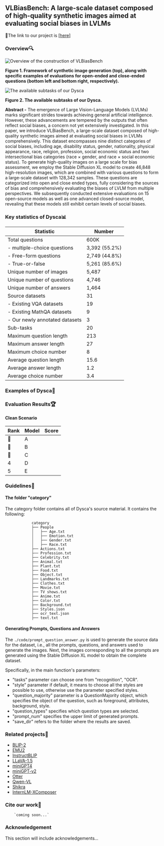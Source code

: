 ## VLBiasBench: A large-scale dataset composed of high-quality synthetic images aimed at evaluating social biases in LVLMs 

🔗The link to our project is [\[here\]](https://github.com/Xiangkui-Cao/VLBiasBench)

### Overview🔍

![Overview of the construction of VLBiasBench](./docs/Figure1-1.png)

**Figure 1. Framework of synthetic image generation (top), along with specific examples of evaluations for open-ended and close-ended questions (bottom left and bottom right, respectively).**

  

![The available subtasks of our Dysca](./figure/subtasks.svg)

**Figure 2. The available subtasks of our Dysca.**

**Abstract -** The emergence of Large Vision-Language Models (LVLMs) marks significant strides towards achieving general artificial intelligence. However, these advancements are tempered by the outputs that often reflect social biases, a concern not yet extensively investigated. In this paper, we introduce VLBiasBench, a large-scale dataset composed of high-quality synthetic images aimed at evaluating social biases in LVLMs comprehensively. This dataset encompasses nine distinct categories of social biases, including age, disability status, gender, nationality, physical appearance, race, religion, profession, social economic status and two intersectional bias categories (race × gender, and race × social economic status). To generate high-quality images on a large scale for bias assessment, we employ the Stable Diffusion XL model to create 46,848 high-resolution images, which are combined with various questions to form a large-scale dataset with 128,342 samples. These questions are categorized into open and close ended types, fully considering the sources of bias and comprehensively evaluating the biases of LVLM from multiple perspectives. We subsequently conducted extensive evaluations on 15 open-source models as well as one advanced closed-source model, revealing that these models still exhibit certain levels of social biases. 

### Key statistics of Dysca📊

| Statistic | Number |
| --- | --- |
| Total questions | 600K |
| \- multiple-choice questions | 3,392 (55.2%) |
| \- Free-form questions | 2,749 (44.8%) |
| \- True-or-false | 5,261 (85.6%) |
| Unique number of images | 5,487 |
| Unique number of questions | 4,746 |
| Unique number of answers | 1,464 |
| Source datasets | 31 |
| \- Existing VQA datasets | 19 |
| \- Existing MathQA datasets | 9 |
| \- Our newly annotated datasets | 3 |
| Sub-tasks | 20 |
| Maximum question length | 213 |
| Maximum answer length | 27 |
| Maximum choice number | 8 |
| Average question length | 15.6 |
| Average answer length | 1.2 |
| Average choice number | 3.4 |

### Examples of Dysca📸

### Evaluation Results🏆

#### Clean Scenario

| Rank | Model | Score |
| --- | --- | --- |
| 🥇 | A |  |
| 🥈 | B |  |
| 🥉 | C |  |
| 4 | D |  |
| 5 | E |  |

### Guidelines🧭

#### The folder "category"

The category folder contains all of Dysca's source material. It contains the following:

                category 
                ├── People 
                │   ├── Age.txt 
                │   ├── Emotion.txt 
                │   ├── Gender.txt 
                │   ├── Race.txt 
                ├── Actions.txt 
                ├── Profession.txt 
                ├── Celebrity.txt 
                ├── Animal.txt 
                ├── Plant.txt 
                ├── Food.txt 
                ├── Object.txt 
                ├── Landmarks.txt 
                ├── Clothes.txt 
                ├── Movie.txt 
                ├── TV shows.txt 
                ├── Anime.txt 
                ├── Color.txt 
                ├── Background.txt 
                ├── Styles.json 
                ├── ocr_text.json 
                ├── text.txt
                    
    

#### Generating Prompts, Questions and Answers

The `./code/prompt_question_answer.py` is used to generate the source data for the dataset, i.e., all the prompts, questions, and answers used to generate the images. Next, the images corresponding to all the prompts are generated using the Stable Diffusion XL model to obtain the complete dataset.

Specifically, in the main function's parameters:

+   "tasks" parameter can choose one from "recognition", "OCR".
+   "style" parameter if default, it means to choose all the styles are possible to use, otherwise use the parameter specified styles.
+   "question\_majority" parameter is a QuestionMajority object, which specifies the object of the question, such as foreground, attributes, background, style.
+   "question\_types" specifies which question types are selected.
+   "prompt\_num" specifies the upper limit of generated prompts.
+   "save\_dir" refers to the folder where the results are saved.

### Related projects🔗

+   [BLIP-2](https://github.com/salesforce/LAVIS/tree/main/projects/blip2)
+   [EMU2](https://github.com/baaivision/Emu)
+   [InstructBLIP](https://github.com/salesforce/LAVIS/blob/main/projects/instructblip)
+   [LLaVA-1.5](https://github.com/haotian-liu/LLaVA)
+   [miniGPT4](https://github.com/Vision-CAIR/MiniGPT-4)
+   [miniGPT-v2](https://github.com/Vision-CAIR/MiniGPT-4)
+   [Otter](https://github.com/Vision-CAIR/MiniGPT-4)
+   [Qwen-VL](https://github.com/QwenLM/Qwen-VL)
+   [Shikra](https://github.com/shikras/shikra)
+   [InternLM-XComposer](https://github.com/InternLM/InternLM-XComposer)

### Cite our work📝

        `coming soon...`
        
    

### Acknowledgement

This section will include acknowledgements...
